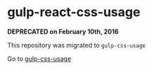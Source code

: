 # gulp-react-css-usage

**DEPRECATED on February 10th, 2016**

This repository was migrated to `gulp-css-usage`

Go to [gulp-css-usage](https://github.com/zivl/gulp-css-usage)
